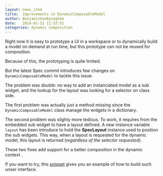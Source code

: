 ```yaml
---
layout: news_item
title:  Improvements in DynamicComposableModel
author: BenjaminVanRyseghem
date:   2014-01-21 11:52:52
categories: dynamic composition
---
```


Right now it is easy to prototype a UI in a workspace or to dynamically build a model on demand at run time, but this prototype can not be reused for composition.

Because of this, the prototyping is quite limited.

But the latest Spec commit<sup><a href="https://github.com/SpecForPharo/spec/commit/5d28c1f293bb1654e7395c18a2ea733fbd551d10"><i class='fa fa-github-alt'></i></a></sup> introduces few changes on `DynamicComposableModel` to tackle this issue.

The problem was double: no way to add an instanciated model as a sub widget, and the lookup for the layout was looking for a selector on class side.

The first problem was actually just a method missing since the `DynamicComposableModel` class manage the widgets in a dictionary.

The second problem was slighty more tedious. To work, it requires from the embedded sub widget to have a layout defined. A new instance variable `layout` has been introduce to hold the **SpecLayout** instance used to position the sub widgets. This way, when a layout is requested for the dynamic model, this layout is returned (*regardless of the selector requested*).

These two fixes add support for a better composition in the dynamic context  <i class='fa fa-smile-o fa-2x'></i>.

If you want to try, this [snippet](https://gist.github.com/BenjaminVanRyseghem/cd02f2dc61f350a6495f) gives you an example of how to build such unser interface.